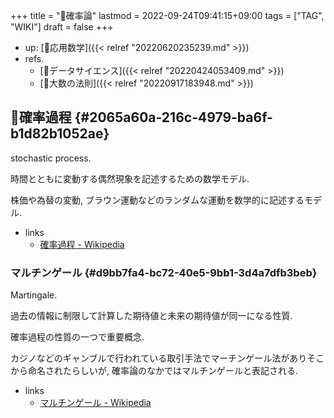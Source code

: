 +++
title = "📝確率論"
lastmod = 2022-09-24T09:41:15+09:00
tags = ["TAG", "WIKI"]
draft = false
+++

-   up: [📂応用数学]({{< relref "20220620235239.md" >}})
-   refs.
    -   [📝データサイエンス]({{< relref "20220424053409.md" >}})
    -   [📝大数の法則]({{< relref "20220917183948.md" >}})


## 📝確率過程 {#2065a60a-216c-4979-ba6f-b1d82b1052ae}

stochastic process.

時間とともに変動する偶然現象を記述するための数学モデル.

株価や為替の変動, ブラウン運動などのランダムな運動を数学的に記述するモデル.

-   links
    -   [確率過程 - Wikipedia](https://ja.wikipedia.org/wiki/%E7%A2%BA%E7%8E%87%E9%81%8E%E7%A8%8B)


### マルチンゲール {#d9bb7fa4-bc72-40e5-9bb1-3d4a7dfb3beb}

Martingale.

過去の情報に制限して計算した期待値と未来の期待値が同一になる性質.

確率過程の性質の一つで重要概念.

カジノなどのギャンブルで行われている取引手法でマーチンゲール法がありそこから命名されたらしいが, 確率論のなかではマルチンゲールと表記される.

-   links
    -   [マルチンゲール - Wikipedia](https://ja.wikipedia.org/wiki/%E3%83%9E%E3%83%AB%E3%83%81%E3%83%B3%E3%82%B2%E3%83%BC%E3%83%AB)

